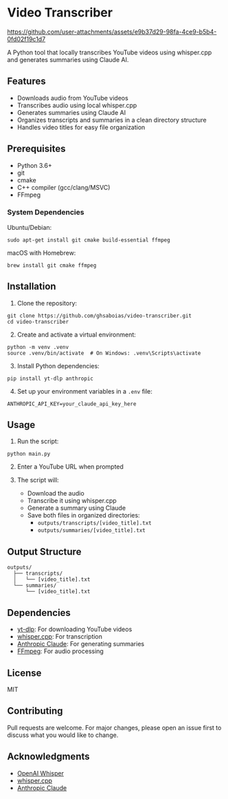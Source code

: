 # Video Transcriber


https://github.com/user-attachments/assets/e9b37d29-98fa-4ce9-b5b4-0fd02f19c1d7


A Python tool that locally transcribes YouTube videos using whisper.cpp and generates summaries using Claude AI.

## Features

- Downloads audio from YouTube videos
- Transcribes audio using local whisper.cpp
- Generates summaries using Claude AI
- Organizes transcripts and summaries in a clean directory structure
- Handles video titles for easy file organization

## Prerequisites

- Python 3.6+
- git
- cmake
- C++ compiler (gcc/clang/MSVC)
- FFmpeg

### System Dependencies

Ubuntu/Debian:
```
sudo apt-get install git cmake build-essential ffmpeg
```

macOS with Homebrew:
```
brew install git cmake ffmpeg
```

## Installation

1. Clone the repository:
```
git clone https://github.com/ghsaboias/video-transcriber.git
cd video-transcriber
```

2. Create and activate a virtual environment:
```
python -m venv .venv
source .venv/bin/activate  # On Windows: .venv\Scripts\activate
```

3. Install Python dependencies:
```
pip install yt-dlp anthropic
```

4. Set up your environment variables in a `.env` file:
```
ANTHROPIC_API_KEY=your_claude_api_key_here
```

## Usage

1. Run the script:
```
python main.py
```

2. Enter a YouTube URL when prompted

3. The script will:
   - Download the audio
   - Transcribe it using whisper.cpp
   - Generate a summary using Claude
   - Save both files in organized directories:
     - `outputs/transcripts/[video_title].txt`
     - `outputs/summaries/[video_title].txt`

## Output Structure

```
outputs/
  ├── transcripts/
  │   └── [video_title].txt
  └── summaries/
      └── [video_title].txt
```

## Dependencies

- [yt-dlp](https://github.com/yt-dlp/yt-dlp): For downloading YouTube videos
- [whisper.cpp](https://github.com/ggerganov/whisper.cpp): For transcription
- [Anthropic Claude](https://www.anthropic.com/): For generating summaries
- [FFmpeg](https://ffmpeg.org/): For audio processing

## License

MIT

## Contributing

Pull requests are welcome. For major changes, please open an issue first to discuss what you would like to change.

## Acknowledgments

- [OpenAI Whisper](https://github.com/openai/whisper)
- [whisper.cpp](https://github.com/ggerganov/whisper.cpp)
- [Anthropic Claude](https://www.anthropic.com/)
